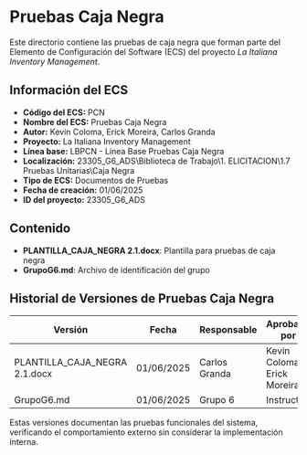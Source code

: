 # Pruebas Caja Negra

Este directorio contiene las pruebas de caja negra que forman parte del Elemento de Configuración del Software (ECS) del proyecto *La Italiana Inventory Management*.

## Información del ECS

- **Código del ECS:** PCN  
- **Nombre del ECS:** Pruebas Caja Negra  
- **Autor:** Kevin Coloma, Erick Moreira, Carlos Granda
- **Proyecto:** La Italiana Inventory Management  
- **Línea base:** LBPCN - Línea Base Pruebas Caja Negra  
- **Localización:** 23305_G6_ADS\Biblioteca de Trabajo\1. ELICITACION\1.7 Pruebas Unitarias\Caja Negra  
- **Tipo de ECS:** Documentos de Pruebas  
- **Fecha de creación:** 01/06/2025  
- **ID del proyecto:** 23305_G6_ADS  

## Contenido

- **PLANTILLA_CAJA_NEGRA 2.1.docx**: Plantilla para pruebas de caja negra
- **GrupoG6.md**: Archivo de identificación del grupo

## Historial de Versiones de Pruebas Caja Negra

| Versión | Fecha | Responsable | Aprobado por |
|---------|-------|-------------|--------------|
| PLANTILLA_CAJA_NEGRA 2.1.docx | 01/06/2025 | Carlos Granda | Kevin Coloma y Erick Moreira |
| GrupoG6.md | 01/06/2025 | Grupo 6 | Instructor |

Estas versiones documentan las pruebas funcionales del sistema, verificando el comportamiento externo sin considerar la implementación interna.
